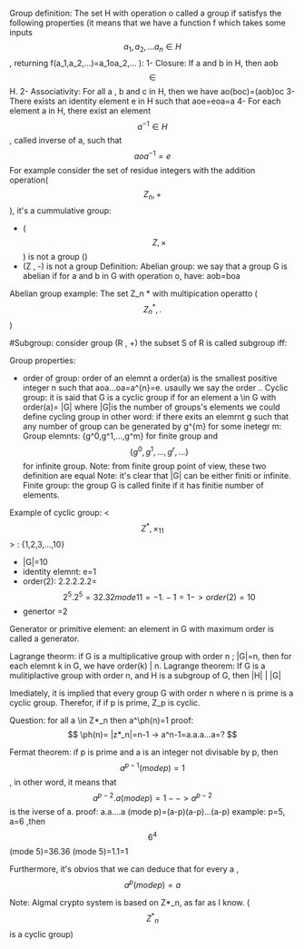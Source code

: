 
Group definition: 
The set H with operation o called a group if satisfys the following properties (it means that we have a function f which takes some inputs $$a_1,a_2,... a_n \in H$$, returning f(a_1,a_2,...)=a_1oa_2,...  ):
1- Closure: If a and b in H, then aob $$\in$$ H. 
2- Associativity: For all a , b and c in H, then we have ao(boc)=(aob)oc
3- There exists an identity element e in H such that aoe=eoa=a
4- For each element a in H, there exist an element $$ a^{-1} \in H $$, called inverse of a, such that $$ aoa^{-1}=e$$
For example consider the set of residue integers with the addition operation($$ Z_{n}, + $$), it's a cummulative group:

- ($$ Z,\times $$) is not a group ()
- (Z , -) is not a group
Definition: Abelian group: we say that a group G is abelian if for a and b in G with operation o, have: aob=boa


Abelian group example: The set Z_n * with multipication operatto ($$Z_n^{*} , .$$)

#Subgroup: consider group (R , +) the subset S of R is called subgroup iff:


Group properties:
- order of group:
order of an elemnt a order(a) is  the smallest positive integer n such that aoa...oa=a^{n}=e. usaully we say the order ..
Cyclic group: it is said that G is a cyclic group if for an element a \in G with order(a)= |G| where |G|is the number of groups's elements
we could define cycling group in other word: if there exits an elemrnt g such that any number of group can be generated by g^{m} for some inetegr m:
Group elemnts: {g^0,g^1,...,g^m} for finite group and  $$\{g^0,g^1,...,g^r,...\}$$ for infinite group.
 Note: from finite group point of view, these two definition are equal 
Note: it's clear that |G| can be either finiti or infinite.
Finite group: the group G is called finite if it has finitie number of elements. 


Example of cyclic group: <$$ Z^*, \times_11 $$> : {1,2,3,...,10}
 - |G|=10 
 - identity elemnt: e=1
 - order(2): 2.2.2.2.2= $$ 2^{5}.2^{5}=32.32 mode 11 = -1.-1=1 -> order(2)=10 $$
 - genertor =2

Generator or primitive element: an element in G with maximum order is called a generator.

Lagrange theorm: if G is a multiplicative group with order n ; |G|=n, then for each elemnt k in G,
we have order(k) | n.
Lagrange theorem: If G is a mulitiplactive group with order n, and H is a subgroup of G, then |H| | |G|

Imediately, it is implied that every group G with order n where n is prime is a cyclic group. Therefor, if
if p is prime, Z_p is cyclic. 

Question: for all a \in Z*_n then a^\ph(n)=1 
 proof:    $$ \ph(n)= |z*_n|=n-1 -> a^n-1=a.a.a...a=? $$
 
 
Fermat theorem: if p is prime and a is an integer not divisable by p, then $$a^{p-1} (mode p)=1 $$, 
in other word, it means that
$$ a^{p-2}.a (mode p)=1 --> a^{p-2} $$ is the iverse of a. 
proof: a.a....a (mode p)=(a-p)(a-p)...(a-p)
example: p=5, a=6 ,then $$ 6^4 $$ (mode 5)=36.36 (mode 5)=1.1=1

Furthermore, it's obvios that we can deduce that for every a ,  $$ a^p (mode p)=a $$

Note: Algmal crypto system is based on Z*_n, as far as I know. ($$ {Z^{*}}_n $$ is a cyclic group)



